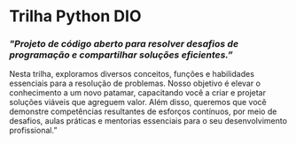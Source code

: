 # Trilha Python DIO


### _"Projeto de código aberto para resolver desafios de programação e compartilhar soluções eficientes.”_

Nesta trilha, exploramos diversos conceitos, funções e habilidades essenciais para a resolução de problemas. 
Nosso objetivo é elevar o conhecimento a um novo patamar, capacitando você a criar e projetar soluções viáveis 
que agreguem valor. Além disso, queremos que você demonstre competências resultantes de esforços contínuos, por
meio de desafios, aulas práticas e mentorias essenciais para o seu desenvolvimento profissional.”
